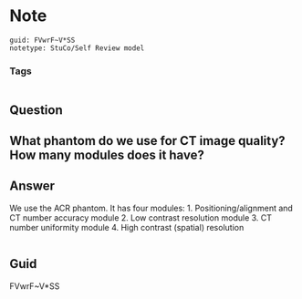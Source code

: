 # Note
```
guid: FVwrF~V*SS
notetype: StuCo/Self Review model
```

### Tags
```
```

## Question
<h2>What phantom do we use for CT image quality? How many modules does it have?</h2>

## Answer
<section>
<p>We use the ACR phantom. It has four modules:
1. Positioning/alignment and CT number accuracy module
2. Low contrast resolution module
3. CT number uniformity module
4. High contrast (spatial) resolution </p>
<p><img alt="" src="4A51675F-CD37-444D-B67D-2CF3C4008AFD.png"/></p>

</section>

## Guid
FVwrF~V*SS
